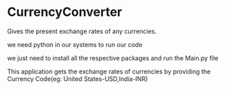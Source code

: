 # CurrencyConverter
Gives the present exchange rates of any currencies.

we need python in our systems to run our code

we just need to install all the respective packages and run the Main.py file

This application gets the exchange rates of currencies by providing the Currency Code(eg: United States-USD,India-INR)
